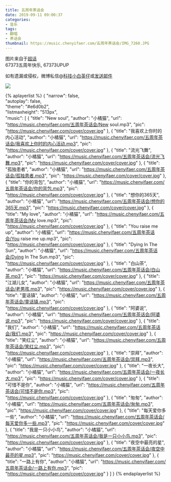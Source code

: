 ```yaml
---
title: 五周年茶话会
date: 2019-09-11 09:00:37
categories:
- 音乐
tags:
- 翻唱
- 茶话会
thumbnail: https://music.chenyifaer.com/五周年茶话会/IMG_7260.JPG
---
```


图片来自于<a href="https://huati.weibo.com/1362650" target="_blank">超话</a><br/>67373五周年快乐, 67373UPUP

如有遗漏或侵权，微博私信@<a href="https://weibo.com/kjxbyz" target="_blank">科技小白英仔</a>或<a href="mailto:me@chenyifaer.com" target="_blank">发送邮件</a>

![](https://music.chenyifaer.com/五周年茶话会/IMG_7260.JPG)

<!--more-->

{% aplayerlist %}
{
    "narrow": false,                          
    "autoplay": false,                         
    "theme": "#e6d0b2",	  
    "listmaxheight": "513px",                    
    "music": [
        {
            "title": "New soul",
            "author": "小橘猫",
            "url": "https://music.chenyifaer.com/五周年茶话会/New soul.mp3",
            "pic": "https://music.chenyifaer.com/cover/cover.jpg"
        },
        {
            "title": "我喜欢上你时的内心活动",
            "author": "小橘猫",
            "url": "https://music.chenyifaer.com/五周年茶话会/我喜欢上你时的内心活动.mp3",
            "pic": "https://music.chenyifaer.com/cover/cover.jpg"
        },
        {
            "title": "流光飞舞",
            "author": "小橘猫",
            "url": "https://music.chenyifaer.com/五周年茶话会/流光飞舞.mp3",
            "pic": "https://music.chenyifaer.com/cover/cover.jpg"
        },
        {
            "title": "孤独患者",
            "author": "小橘猫",
            "url": "https://music.chenyifaer.com/五周年茶话会/孤独患者.mp3",
            "pic": "https://music.chenyifaer.com/cover/cover.jpg"
        },
        {
            "title": "你的背包",
            "author": "小橘猫",
            "url": "https://music.chenyifaer.com/五周年茶话会/你的背包.mp3",
            "pic": "https://music.chenyifaer.com/cover/cover.jpg"
        },
        {
            "title": "想你的365天",
            "author": "小橘猫",
            "url": "https://music.chenyifaer.com/五周年茶话会/想你的365天.mp3",
            "pic": "https://music.chenyifaer.com/cover/cover.jpg"
        },
        {
            "title": "My love",
            "author": "小橘猫",
            "url": "https://music.chenyifaer.com/五周年茶话会/My love.mp3",
            "pic": "https://music.chenyifaer.com/cover/cover.jpg"
        },
        {
            "title": "You raise me up",
            "author": "小橘猫",
            "url": "https://music.chenyifaer.com/五周年茶话会/You raise me up.mp3",
            "pic": "https://music.chenyifaer.com/cover/cover.jpg"
        },
        {
            "title": "Dying In The Sun",
            "author": "小橘猫",
            "url": "https://music.chenyifaer.com/五周年茶话会/Dying In The Sun.mp3",
            "pic": "https://music.chenyifaer.com/cover/cover.jpg"
        },
        {
            "title": "白山茶",
            "author": "小橘猫",
            "url": "https://music.chenyifaer.com/五周年茶话会/白山茶.mp3",
            "pic": "https://music.chenyifaer.com/cover/cover.jpg"
        },
        {
            "title": "江湖儿女",
            "author": "小橘猫",
            "url": "https://music.chenyifaer.com/五周年茶话会/老男孩.mp3",
            "pic": "https://music.chenyifaer.com/cover/cover.jpg"
        },
        {
            "title": "童话镇",
            "author": "小橘猫",
            "url": "https://music.chenyifaer.com/五周年茶话会/童话镇.mp3",
            "pic": "https://music.chenyifaer.com/cover/cover.jpg"
        },
        {
            "title": "阿婆说",
            "author": "小橘猫",
            "url": "https://music.chenyifaer.com/五周年茶话会/阿婆说.mp3",
            "pic": "https://music.chenyifaer.com/cover/cover.jpg"
        },
        {
            "title": "我们",
            "author": "小橘猫",
            "url": "https://music.chenyifaer.com/五周年茶话会/我们.mp3",
            "pic": "https://music.chenyifaer.com/cover/cover.jpg"
        },
        {
            "title": "笑红尘",
            "author": "小橘猫",
            "url": "https://music.chenyifaer.com/五周年茶话会/笑红尘.mp3",
            "pic": "https://music.chenyifaer.com/cover/cover.jpg"
        },
        {
             "title": "崇拜",
             "author": "小橘猫",
             "url": "https://music.chenyifaer.com/五周年茶话会/崇拜.mp3",
             "pic": "https://music.chenyifaer.com/cover/cover.jpg"
        },
        {
            "title": "一夜长大",
            "author": "小橘猫",
            "url": "https://music.chenyifaer.com/五周年茶话会/一夜长大.mp3",
            "pic": "https://music.chenyifaer.com/cover/cover.jpg"
        },
        {
            "title": "可惜不是你",
            "author": "小橘猫",
            "url": "https://music.chenyifaer.com/五周年茶话会/可惜不是你.mp3",
            "pic": "https://music.chenyifaer.com/cover/cover.jpg"
        },
        {
            "title": "匆匆",
            "author": "小橘猫",
            "url": "https://music.chenyifaer.com/五周年茶话会/匆匆.mp3",
            "pic": "https://music.chenyifaer.com/cover/cover.jpg"
        },
        {
            "title": "每天爱你多一些",
            "author": "小橘猫",
            "url": "https://music.chenyifaer.com/五周年茶话会/每天爱你多一些.mp3",
            "pic": "https://music.chenyifaer.com/cover/cover.jpg"
        },
        {
            "title": "我是一只小小鸟",
            "author": "小橘猫",
            "url": "https://music.chenyifaer.com/五周年茶话会/我是一只小小鸟.mp3",
            "pic": "https://music.chenyifaer.com/cover/cover.jpg"
        },
        {
            "title": "夜空中最亮的星",
            "author": "小橘猫",
            "url": "https://music.chenyifaer.com/五周年茶话会/夜空中最亮的星.mp3",
            "pic": "https://music.chenyifaer.com/cover/cover.jpg"
        },
        {
            "title": "一路上有你",
            "author": "小橘猫",
            "url": "https://music.chenyifaer.com/五周年茶话会/一路上有你.mp3",
            "pic": "https://music.chenyifaer.com/cover/cover.jpg"
        }
    ]
}
{% endaplayerlist %}
